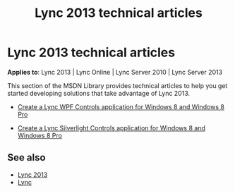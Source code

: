 ﻿---
title: Lync 2013 technical articles
TOCTitle: '@NoTitle'
ms:assetid: 19a8651d-2fb4-44a5-bf83-d6ae5291cce0
ms:mtpsurl: https://msdn.microsoft.com/en-us/library/Dn194142(v=office.15)
ms:contentKeyID: 52822158
ms.date: 07/25/2014
mtps_version: v=office.15
---

# Lync 2013 technical articles

**Applies to**: Lync 2013 | Lync Online | Lync Server 2010 | Lync Server 2013

This section of the MSDN Library provides technical articles to help you get started developing solutions that take advantage of Lync 2013.

- [Create a Lync WPF Controls application for Windows 8 and Windows 8 Pro](create-a-lync-wpf-controls-application-for-windows-8.md)

- [Create a Lync Silverlight Controls application for Windows 8 and Windows 8 Pro](create-a-lync-silverlight-controls-application-for-windows-8.md)

## See also

- [Lync 2013](../lync-2013.md)
- [Lync](http://msdn.microsoft.com/en-us/library/gg455051\(v=office.14\).aspx)

